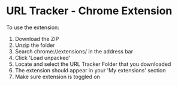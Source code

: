 # URL Tracker - Chrome Extension

To use the extension:
1. Download the ZIP
2. Unzip the folder
3. Search chrome://extensions/ in the address bar
4. Click 'Load unpacked'
5. Locate and select the URL Tracker Folder that you downloaded
6. The extension should appear in your 'My extensions' section
7. Make sure extension is toggled on




